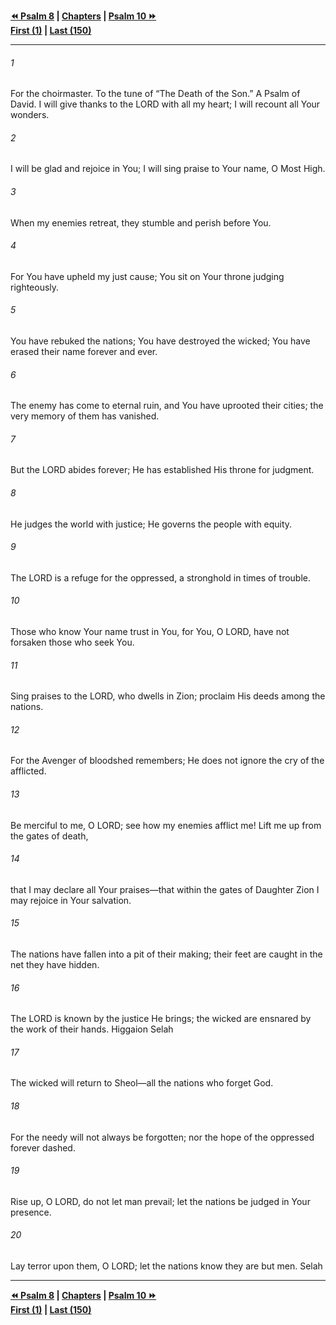   
**[⏪ Psalm 8](./Psalm%208.md) | [Chapters](./_index.md) | [Psalm 10 ⏩](./Psalm%2010.md)**  
**[First (1)](./Psalm%201.md) | [Last (150)](./Psalm%20150.md)**  
  
---  
  
###### 1  
For the choirmaster. To the tune of “The Death of the Son.” A Psalm of David. I will give thanks to the LORD with all my heart; I will recount all Your wonders.  
  
###### 2  
I will be glad and rejoice in You; I will sing praise to Your name, O Most High.  
  
###### 3  
When my enemies retreat, they stumble and perish before You.  
  
###### 4  
For You have upheld my just cause; You sit on Your throne judging righteously.  
  
###### 5  
You have rebuked the nations; You have destroyed the wicked; You have erased their name forever and ever.  
  
###### 6  
The enemy has come to eternal ruin, and You have uprooted their cities; the very memory of them has vanished.  
  
###### 7  
But the LORD abides forever; He has established His throne for judgment.  
  
###### 8  
He judges the world with justice; He governs the people with equity.  
  
###### 9  
The LORD is a refuge for the oppressed, a stronghold in times of trouble.  
  
###### 10  
Those who know Your name trust in You, for You, O LORD, have not forsaken those who seek You.  
  
###### 11  
Sing praises to the LORD, who dwells in Zion; proclaim His deeds among the nations.  
  
###### 12  
For the Avenger of bloodshed remembers; He does not ignore the cry of the afflicted.  
  
###### 13  
Be merciful to me, O LORD; see how my enemies afflict me! Lift me up from the gates of death,  
  
###### 14  
that I may declare all Your praises—that within the gates of Daughter Zion I may rejoice in Your salvation.  
  
###### 15  
The nations have fallen into a pit of their making; their feet are caught in the net they have hidden.  
  
###### 16  
The LORD is known by the justice He brings; the wicked are ensnared by the work of their hands. Higgaion Selah  
  
###### 17  
The wicked will return to Sheol—all the nations who forget God.  
  
###### 18  
For the needy will not always be forgotten; nor the hope of the oppressed forever dashed.  
  
###### 19  
Rise up, O LORD, do not let man prevail; let the nations be judged in Your presence.  
  
###### 20  
Lay terror upon them, O LORD; let the nations know they are but men. Selah  
  
  
---  
  
**[⏪ Psalm 8](./Psalm%208.md) | [Chapters](./_index.md) | [Psalm 10 ⏩](./Psalm%2010.md)**  
**[First (1)](./Psalm%201.md) | [Last (150)](./Psalm%20150.md)**  
  
